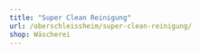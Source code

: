 ```yaml
---
title: "Super Clean Reinigung"
url: /oberschleissheim/super-clean-reinigung/
shop: Wäscherei
---
```


